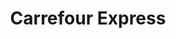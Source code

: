 ---
title: "Carrefour Express"
url: /valladolid/carrefour-express-paseo-de-zorrilla/
shop: comodidad
---